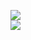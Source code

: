 [![](https://img.shields.io/badge/Made%20With-Github%20Spray-lightgrey.svg?style=for-the-badge&logo=github)](https://github.com/Annihil/github-spray#32085)  
[![](https://i.imgur.com/2DrTn0Z.gif)](https://github.com/Annihil/github-spray)
